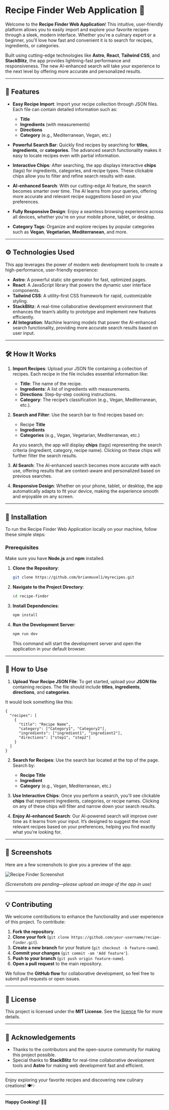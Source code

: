 
# Recipe Finder Web Application 🍳

Welcome to the **Recipe Finder Web Application**! This intuitive, user-friendly platform allows you to easily import and explore your favorite recipes through a sleek, modern interface. Whether you're a culinary expert or a beginner, you'll love how fast and convenient it is to search for recipes, ingredients, or categories.

Built using cutting-edge technologies like **Astro**, **React**, **Tailwind CSS**, and **StackBlitz**, the app provides lightning-fast performance and responsiveness. The new AI-enhanced search will take your experience to the next level by offering more accurate and personalized results.

---

## 🚀 Features

- **Easy Recipe Import**: Import your recipe collection through JSON files. Each file can contain detailed information such as:
  - **Title**
  - **Ingredients** (with measurements)
  - **Directions**
  - **Category** (e.g., Mediterranean, Vegan, etc.)
  
- **Powerful Search Bar**: Quickly find recipes by searching for **titles**, **ingredients**, or **categories**. The advanced search functionality makes it easy to locate recipes even with partial information.
  
- **Interactive Chips**: After searching, the app displays interactive **chips** (tags) for ingredients, categories, and recipe types. These clickable chips allow you to filter and refine search results with ease.

- **AI-enhanced Search**: With our cutting-edge AI feature, the search becomes smarter over time. The AI learns from your queries, offering more accurate and relevant recipe suggestions based on your preferences.

- **Fully Responsive Design**: Enjoy a seamless browsing experience across all devices, whether you're on your mobile phone, tablet, or desktop.

- **Category Tags**: Organize and explore recipes by popular categories such as **Vegan**, **Vegetarian**, **Mediterranean**, and more.

---

## ⚙️ Technologies Used

This app leverages the power of modern web development tools to create a high-performance, user-friendly experience:

- **Astro**: A powerful static site generator for fast, optimized pages.
- **React**: A JavaScript library that powers the dynamic user interface components.
- **Tailwind CSS**: A utility-first CSS framework for rapid, customizable styling.
- **StackBlitz**: A real-time collaborative development environment that enhances the team’s ability to prototype and implement new features efficiently.
- **AI Integration**: Machine learning models that power the AI-enhanced search functionality, providing more accurate search results based on user input.

---

## 🛠️ How It Works

1. **Import Recipes**: Upload your JSON file containing a collection of recipes. Each recipe in the file includes essential information like:
   - **Title**: The name of the recipe.
   - **Ingredients**: A list of ingredients with measurements.
   - **Directions**: Step-by-step cooking instructions.
   - **Category**: The recipe’s classification (e.g., Vegan, Mediterranean, etc.).

2. **Search and Filter**: Use the search bar to find recipes based on:
   - Recipe **Title**
   - **Ingredients**
   - **Categories** (e.g., Vegan, Vegetarian, Mediterranean, etc.)

   As you search, the app will display **chips** (tags) representing the search criteria (ingredient, category, recipe name). Clicking on these chips will further filter the search results.

3. **AI Search**: The AI-enhanced search becomes more accurate with each use, offering results that are context-aware and personalized based on previous searches.

4. **Responsive Design**: Whether on your phone, tablet, or desktop, the app automatically adapts to fit your device, making the experience smooth and enjoyable on any screen.

---

## 🔧 Installation

To run the Recipe Finder Web Application locally on your machine, follow these simple steps:

### Prerequisites

Make sure you have **Node.js** and **npm** installed.

1. **Clone the Repository**:
   ```bash
   git clone https://github.com/brianmuvel1/myrecipes.git
   ```

2. **Navigate to the Project Directory**:
   ```bash
   cd recipe-finder
   ```

3. **Install Dependencies**:
   ```bash
   npm install
   ```

4. **Run the Development Server**:
   ```bash
   npm run dev
   ```

   This command will start the development server and open the application in your default browser.

---

## 📝 How to Use

1. **Upload Your Recipe JSON File**: To get started, upload your **JSON file** containing recipes. The file should include **titles**, **ingredients**, **directions**, and **categories**.

It would look something like this:
````
{
  "recipes": [
    {
      "title": "Recipe Name",
      "category": ["Category1", "Category2"],
      "ingredients": ["ingredient1", "ingredient2"],
      "directions": ["step1", "step2"]
    }
  ]
}
``````

2. **Search for Recipes**: Use the search bar located at the top of the page. Search by:
   - **Recipe Title**
   - **Ingredient**
   - **Category** (e.g., Vegan, Mediterranean, etc.)

3. **Use Interactive Chips**: Once you perform a search, you'll see clickable **chips** that represent ingredients, categories, or recipe names. Clicking on any of these chips will filter and narrow down your search results.

4. **Enjoy AI-enhanced Search**: Our AI-powered search will improve over time as it learns from your input. It’s designed to suggest the most relevant recipes based on your preferences, helping you find exactly what you're looking for.

---

## 📸 Screenshots

Here are a few screenshots to give you a preview of the app:

![Recipe Finder Screenshot](.assets/recipe-finder-screenshot.png)

*(Screenshots are pending—please upload an image of the app in use)*

---

## 💡 Contributing

We welcome contributions to enhance the functionality and user experience of this project. To contribute:

1. **Fork the repository**.
2. **Clone your fork** (`git clone https://github.com/your-username/recipe-finder.git`).
3. **Create a new branch** for your feature (`git checkout -b feature-name`).
4. **Commit your changes** (`git commit -am 'Add feature'`).
5. **Push to your branch** (`git push origin feature-name`).
6. **Open a pull request** to the main repository.

We follow the **GitHub flow** for collaborative development, so feel free to submit pull requests or open issues.

---

## 📜 License

This project is licensed under the **MIT License**. See the [licence](LICENSE.md) file for more details.

---

## 🙏 Acknowledgements

- Thanks to the contributors and the open-source community for making this project possible.
- Special thanks to **StackBlitz** for real-time collaborative development tools and **Astro** for making web development fast and efficient.
  
---

Enjoy exploring your favorite recipes and discovering new culinary creations! 🍽️✨

---

**Happy Cooking!** 🥳🍲
